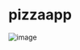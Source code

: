 # pizzaapp

![image](https://github.com/HassaanAhmed60211/HassaanAhmed60211/assets/106430586/7c7c93be-a733-4428-b476-e058f710474c)

